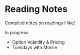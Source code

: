 # Reading Notes

Compiled notes on readings I like!

In progress:
- Option Volatility & Pricing
- Tuesdays with Morrie
